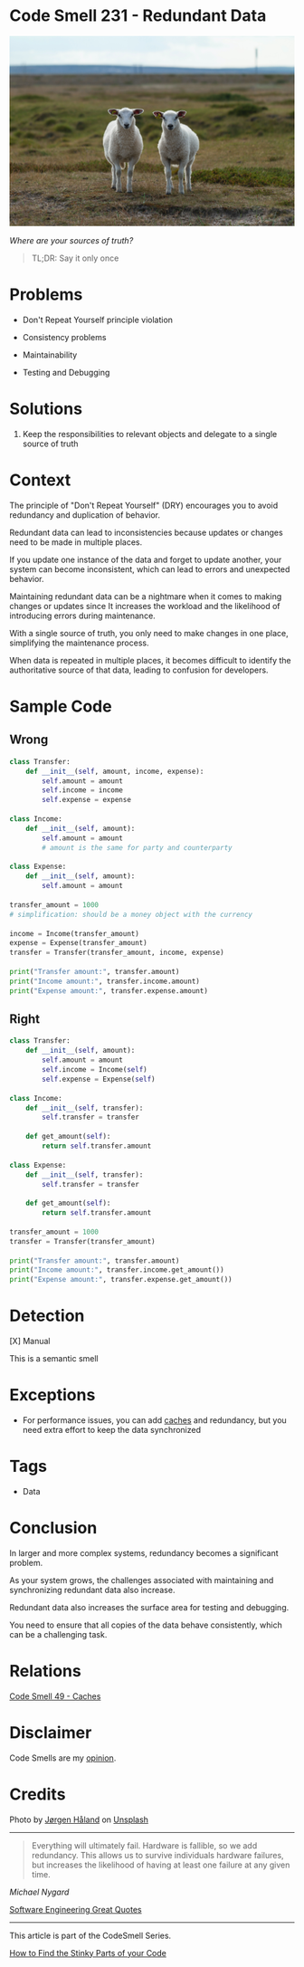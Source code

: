 # Code Smell 231 - Redundant Data
            
![Code Smell 231 - Redundant Data](Code%20Smell%20231%20-%20Redundant%20Data.jpg)

*Where are your sources of truth?*

> TL;DR: Say it only once

# Problems

- Don't Repeat Yourself principle violation

- Consistency problems

- Maintainability

- Testing and Debugging

# Solutions

1. Keep the responsibilities to relevant objects and delegate to a single source of truth

# Context

The principle of "Don't Repeat Yourself" (DRY) encourages you to avoid redundancy and duplication of behavior.

Redundant data can lead to inconsistencies because updates or changes need to be made in multiple places. 

If you update one instance of the data and forget to update another, your system can become inconsistent, which can lead to errors and unexpected behavior.

Maintaining redundant data can be a nightmare when it comes to making changes or updates since It increases the workload and the likelihood of introducing errors during maintenance. 

With a single source of truth, you only need to make changes in one place, simplifying the maintenance process.

When data is repeated in multiple places, it becomes difficult to identify the authoritative source of that data, leading to confusion for developers.

# Sample Code

## Wrong

<!-- [Gist Url](https://gist.github.com/mcsee/49c09f2dd730d321372e3bbab37feb5f) -->

```python
class Transfer:
    def __init__(self, amount, income, expense):
        self.amount = amount
        self.income = income
        self.expense = expense

class Income:
    def __init__(self, amount):
        self.amount = amount
        # amount is the same for party and counterparty

class Expense:
    def __init__(self, amount):
        self.amount = amount

transfer_amount = 1000  
# simplification: should be a money object with the currency

income = Income(transfer_amount)
expense = Expense(transfer_amount)
transfer = Transfer(transfer_amount, income, expense)

print("Transfer amount:", transfer.amount)
print("Income amount:", transfer.income.amount)
print("Expense amount:", transfer.expense.amount)
```

## Right

<!-- [Gist Url](https://gist.github.com/mcsee/9574b28e226eed4436d571abb5b1f59e) -->

```python
class Transfer:
    def __init__(self, amount):
        self.amount = amount
        self.income = Income(self)
        self.expense = Expense(self)

class Income:
    def __init__(self, transfer):
        self.transfer = transfer

    def get_amount(self):
        return self.transfer.amount

class Expense:
    def __init__(self, transfer):
        self.transfer = transfer

    def get_amount(self):
        return self.transfer.amount

transfer_amount = 1000  
transfer = Transfer(transfer_amount)

print("Transfer amount:", transfer.amount)
print("Income amount:", transfer.income.get_amount())
print("Expense amount:", transfer.expense.get_amount())
```

# Detection

[X] Manual

This is a semantic smell

# Exceptions

- For performance issues, you can add [caches](https://github.com/mcsee/Software-Design-Articles/tree/main/Articles/Code%20Smells/Code%20Smell%2049%20-%20Caches/readme.md) and redundancy, but you need extra effort to keep the data synchronized

# Tags

- Data

# Conclusion

In larger and more complex systems, redundancy becomes a significant problem. 

As your system grows, the challenges associated with maintaining and synchronizing redundant data also increase.

Redundant data also increases the surface area for testing and debugging.

You need to ensure that all copies of the data behave consistently, which can be a challenging task.

# Relations

[Code Smell 49 - Caches](https://github.com/mcsee/Software-Design-Articles/tree/main/Articles/Code%20Smells/Code%20Smell%2049%20-%20Caches/readme.md)

# Disclaimer

Code Smells are my [opinion](https://github.com/mcsee/Software-Design-Articles/tree/main/Articles/Blogging/I%20Wrote%20More%20than%2090%20Articles%20on%202021%20Here%20is%20What%20I%20Learned/readme.md).

# Credits

Photo by [Jørgen Håland](https://unsplash.com/@jhaland) on [Unsplash](https://unsplash.com/photos/a-couple-of-sheep-standing-on-top-of-a-grass-covered-field-4yOgRb_b_i4)  
  
* * *

> Everything will ultimately fail. Hardware is fallible, so we add redundancy. This allows us to survive individuals hardware failures, but increases the likelihood of having at least one failure at any given time.

_Michael Nygard_
 
[Software Engineering Great Quotes](https://github.com/mcsee/Software-Design-Articles/tree/main/Articles/Quotes/Software%20Engineering%20Great%20Quotes/readme.md)

* * *

This article is part of the CodeSmell Series.

[How to Find the Stinky Parts of your Code](https://github.com/mcsee/Software-Design-Articles/tree/main/Articles/Code%20Smells/How%20to%20Find%20the%20Stinky%20parts%20of%20your%20Code/readme.md)